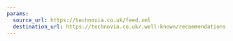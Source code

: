 ```yaml
---
params:
  source_url: https://technovia.co.uk/feed.xml
  destination_url: https://technovia.co.uk/.well-known/recommendations.opml
---
```

